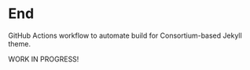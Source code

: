 # End
GitHub Actions workflow to automate build for Consortium-based Jekyll theme.

WORK IN PROGRESS!
